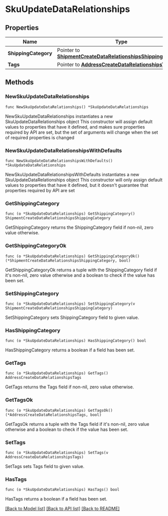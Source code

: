 # SkuUpdateDataRelationships

## Properties

Name | Type | Description | Notes
------------ | ------------- | ------------- | -------------
**ShippingCategory** | Pointer to [**ShipmentCreateDataRelationshipsShippingCategory**](ShipmentCreateDataRelationshipsShippingCategory.md) |  | [optional] 
**Tags** | Pointer to [**AddressCreateDataRelationshipsTags**](AddressCreateDataRelationshipsTags.md) |  | [optional] 

## Methods

### NewSkuUpdateDataRelationships

`func NewSkuUpdateDataRelationships() *SkuUpdateDataRelationships`

NewSkuUpdateDataRelationships instantiates a new SkuUpdateDataRelationships object
This constructor will assign default values to properties that have it defined,
and makes sure properties required by API are set, but the set of arguments
will change when the set of required properties is changed

### NewSkuUpdateDataRelationshipsWithDefaults

`func NewSkuUpdateDataRelationshipsWithDefaults() *SkuUpdateDataRelationships`

NewSkuUpdateDataRelationshipsWithDefaults instantiates a new SkuUpdateDataRelationships object
This constructor will only assign default values to properties that have it defined,
but it doesn't guarantee that properties required by API are set

### GetShippingCategory

`func (o *SkuUpdateDataRelationships) GetShippingCategory() ShipmentCreateDataRelationshipsShippingCategory`

GetShippingCategory returns the ShippingCategory field if non-nil, zero value otherwise.

### GetShippingCategoryOk

`func (o *SkuUpdateDataRelationships) GetShippingCategoryOk() (*ShipmentCreateDataRelationshipsShippingCategory, bool)`

GetShippingCategoryOk returns a tuple with the ShippingCategory field if it's non-nil, zero value otherwise
and a boolean to check if the value has been set.

### SetShippingCategory

`func (o *SkuUpdateDataRelationships) SetShippingCategory(v ShipmentCreateDataRelationshipsShippingCategory)`

SetShippingCategory sets ShippingCategory field to given value.

### HasShippingCategory

`func (o *SkuUpdateDataRelationships) HasShippingCategory() bool`

HasShippingCategory returns a boolean if a field has been set.

### GetTags

`func (o *SkuUpdateDataRelationships) GetTags() AddressCreateDataRelationshipsTags`

GetTags returns the Tags field if non-nil, zero value otherwise.

### GetTagsOk

`func (o *SkuUpdateDataRelationships) GetTagsOk() (*AddressCreateDataRelationshipsTags, bool)`

GetTagsOk returns a tuple with the Tags field if it's non-nil, zero value otherwise
and a boolean to check if the value has been set.

### SetTags

`func (o *SkuUpdateDataRelationships) SetTags(v AddressCreateDataRelationshipsTags)`

SetTags sets Tags field to given value.

### HasTags

`func (o *SkuUpdateDataRelationships) HasTags() bool`

HasTags returns a boolean if a field has been set.


[[Back to Model list]](../README.md#documentation-for-models) [[Back to API list]](../README.md#documentation-for-api-endpoints) [[Back to README]](../README.md)


